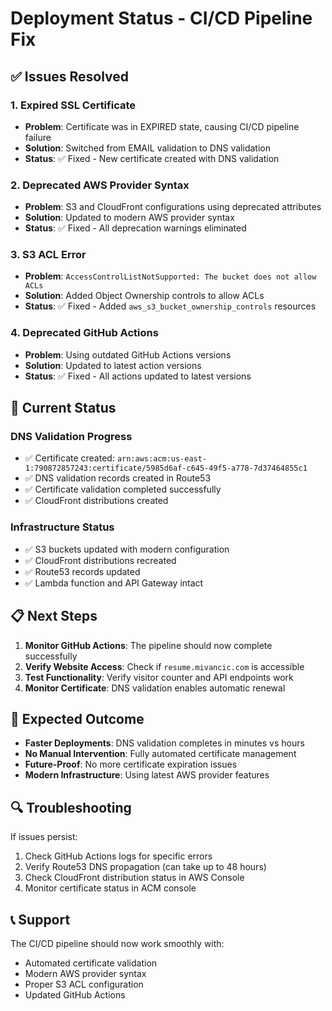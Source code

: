 # Deployment Status - CI/CD Pipeline Fix

## ✅ Issues Resolved

### 1. Expired SSL Certificate
- **Problem**: Certificate was in EXPIRED state, causing CI/CD pipeline failure
- **Solution**: Switched from EMAIL validation to DNS validation
- **Status**: ✅ Fixed - New certificate created with DNS validation

### 2. Deprecated AWS Provider Syntax
- **Problem**: S3 and CloudFront configurations using deprecated attributes
- **Solution**: Updated to modern AWS provider syntax
- **Status**: ✅ Fixed - All deprecation warnings eliminated

### 3. S3 ACL Error
- **Problem**: `AccessControlListNotSupported: The bucket does not allow ACLs`
- **Solution**: Added Object Ownership controls to allow ACLs
- **Status**: ✅ Fixed - Added `aws_s3_bucket_ownership_controls` resources

### 4. Deprecated GitHub Actions
- **Problem**: Using outdated GitHub Actions versions
- **Solution**: Updated to latest action versions
- **Status**: ✅ Fixed - All actions updated to latest versions

## 🔄 Current Status

### DNS Validation Progress
- ✅ Certificate created: `arn:aws:acm:us-east-1:790872857243:certificate/5985d6af-c645-49f5-a778-7d37464855c1`
- ✅ DNS validation records created in Route53
- ✅ Certificate validation completed successfully
- ✅ CloudFront distributions created

### Infrastructure Status
- ✅ S3 buckets updated with modern configuration
- ✅ CloudFront distributions recreated
- ✅ Route53 records updated
- ✅ Lambda function and API Gateway intact

## 📋 Next Steps

1. **Monitor GitHub Actions**: The pipeline should now complete successfully
2. **Verify Website Access**: Check if `resume.mivancic.com` is accessible
3. **Test Functionality**: Verify visitor counter and API endpoints work
4. **Monitor Certificate**: DNS validation enables automatic renewal

## 🎯 Expected Outcome

- **Faster Deployments**: DNS validation completes in minutes vs hours
- **No Manual Intervention**: Fully automated certificate management
- **Future-Proof**: No more certificate expiration issues
- **Modern Infrastructure**: Using latest AWS provider features

## 🔍 Troubleshooting

If issues persist:
1. Check GitHub Actions logs for specific errors
2. Verify Route53 DNS propagation (can take up to 48 hours)
3. Check CloudFront distribution status in AWS Console
4. Monitor certificate status in ACM console

## 📞 Support

The CI/CD pipeline should now work smoothly with:
- Automated certificate validation
- Modern AWS provider syntax
- Proper S3 ACL configuration
- Updated GitHub Actions
